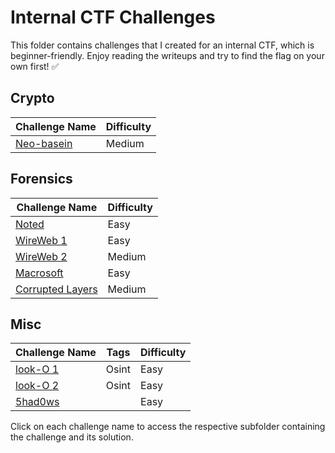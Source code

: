 # Internal CTF Challenges

This folder contains challenges that I created for an internal CTF, which is beginner-friendly. Enjoy reading the writeups and try to find the flag on your own first! ✅

## Crypto

| Challenge Name | Difficulty |
| -------------- | ---------- |
| [Neo-basein](crypto/neo-basein) | Medium |

## Forensics

| Challenge Name | Difficulty |
| -------------- | ---------- |
| [Noted](forensics/noted) | Easy |
| [WireWeb 1](forensics/wireweb-1) | Easy |
| [WireWeb 2](forensics/wireweb-2) | Medium |
| [Macrosoft](forensics/macrosoft) | Easy |
| [Corrupted Layers](forensics/corrupted-layers) | Medium |

## Misc

| Challenge Name | Tags | Difficulty |
| -------------- | ---- | ---------- |
| [look-O 1](misc/look-o-1) | Osint | Easy |
| [look-O 2](misc/look-o-2) | Osint | Easy |
| [5had0ws](misc/5had0ws) | | Easy |

Click on each challenge name to access the respective subfolder containing the challenge and its solution.
